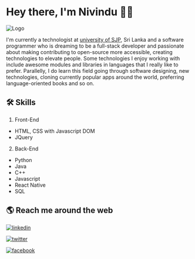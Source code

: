 # Hey there, I'm Nivindu 👋🏻
![Logo](https://scontent.fcmb2-2.fna.fbcdn.net/v/t39.30808-6/280749533_1167558704030094_2919487091226630829_n.jpg?_nc_cat=106&ccb=1-6&_nc_sid=730e14&_nc_ohc=7vCxtf7f6y4AX_JTZv_&_nc_ht=scontent.fcmb2-2.fna&oh=00_AT8F4i-9WDRWcM5GNLzETosmHCZFe1uGmp_jjLDl9EZWJA&oe=62852B37)

I'm currently a technologist at [university of SJP](https://www.sjp.ac.lk/), Sri Lanka and a software programmer who is dreaming to be a full-stack developer and passionate about making contributing to open-source more accessible, creating technologies to elevate people. Some technologies I enjoy working with include awesome modules and libraries in languages that I really like to prefer. Parallelly, I do learn this field going through software designing, new technologies, cloning currently popular apps around the world, preferring language-oriented books and so on.
## 🛠 Skills
1. Front-End
- HTML, CSS with Javascript DOM
- JQuery

2. Back-End
- Python
- Java
- C++
- Javascript
- React Native
- SQL
## 🌎 Reach me around the web
[![linkedin](https://img.shields.io/badge/linkedin-0A66C2?style=for-the-badge&logo=linkedin&logoColor=white)](https://www.linkedin.com/in/nivindu-lakshitha-b6448723a/)

[![twitter](https://img.shields.io/badge/Youtube-ff0000?style=for-the-badge&logo=youtube&logoColor=white)](https://www.youtube.com/channel/UCLlJNHqLbH8DqkpNgAhA8Gg)

[![facebook](https://img.shields.io/badge/Facebook-1877F2?style=for-the-badge&logo=facebook&logoColor=white)](https://www.facebook.com/nividu.lakshika.52)
